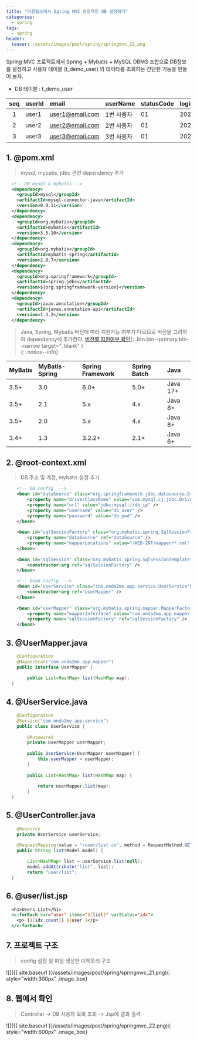 ```yaml
---
title: "이클립스에서 Spring MVC 프로젝트 DB 설정하기"
categories: 
  - spring
tags:
  - spring
header:
  teaser: /assets/images/post/spring/springmvc_22.png  
---
```


Spring MVC 프로젝트에서 Spring + Mybatis + MySQL DBMS 조합으로
DB정보를 설정하고 사용자 테이블 (t_demo_user) 의 데이타를 조회하는 간단한 기능을 만들어 보자.


+ DB 테이블 : t_demo_user    
  
| seq | userId | email | userName | statusCode | loginYmd |  
| :--: | :-- | :-- | :-- | :-- | :-- |      
| 1 | user1 | user1@email.com | 1번 사용자 | 01 | 20200101 |
| 2 | user2 | user2@email.com | 2번 사용자 | 01 | 20220202 |
| 3 | user3 | user3@email.com | 3번 사용자 | 01 | 20220303 |   

## 1. @pom.xml 
> mysql, mybatis, jdbc 관련 dependency 추가

``` xml
  <!-- DB mysql & mybatis -->
  <dependency>
    <groupId>mysql</groupId>
    <artifactId>mysql-connector-java</artifactId>
    <version>8.0.11</version>
  </dependency>    
  <dependency>
    <groupId>org.mybatis</groupId>
    <artifactId>mybatis</artifactId>
    <version>3.5.10</version>
  </dependency>
  <dependency>
    <groupId>org.mybatis</groupId>
    <artifactId>mybatis-spring</artifactId>
    <version>2.0.7</version>
  </dependency>
  <dependency>
    <groupId>org.springframework</groupId>
    <artifactId>spring-jdbc</artifactId>
    <version>${org.springframework-version}</version>
  </dependency>
  <dependency>
    <groupId>javax.annotation</groupId>
    <artifactId>javax.annotation-api</artifactId>
    <version>1.3.2</version>
  </dependency>
```    

>  Java, Spring, Mybatis 버전에 따라 지원가능 여부가 다르므로 버전을 고려하여 dependency에 추가한다. 
[버전별 지원여부 확인](http://mybatis.org/spring/ko/index.html){: .btn.btn--primary.btn--narrow target="_blank" }   
{: .notice--info}

| MyBatis | MyBatis-Spring | Spring Framework | Spring Batch | Java |    
| :-- | :-- | :-- | :-- | :-- |     
| 3.5+ | 3.0 | 6.0+ | 5.0+ | Java 17+ |
| 3.5+ | 2.1 | 5.x | 4.x | Java 8+ |
| 3.5+ | 2.0 | 5.x | 4.x | Java 8+ |
| 3.4+ | 1.3 | 3.2.2+ | 2.1+ | Java 6+ |  

## 2. @root-context.xml
> DB 주소 및 계정, mybatis 설정 추가

``` xml	
    <!-- DB config  --> 
    <bean id="dataSource" class="org.springframework.jdbc.datasource.DriverManagerDataSource" > 
        <property name="driverClassName" value="com.mysql.cj.jdbc.Driver" />    
        <property name="url" value="jdbc:mysql://db_ip" />
        <property name="username" value="db_user" />
        <property name="password" value="db_pwd" />
    </bean> 
    
    <bean id="sqlSessionFactory" class="org.mybatis.spring.SqlSessionFactoryBean">
        <property name="dataSource" ref="dataSource" />
        <property name="mapperLocations" value="/WEB-INF/mapper/*.xml" />
    </bean> 
                    
    <bean id="sqlSession" class="org.mybatis.spring.SqlSessionTemplate">
        <constructor-arg ref="sqlSessionFactory" />
    </bean> 

    <!-- bean config  --> 
    <bean id="userService" class="com.onda2me.app.service.UserService">
        <constructor-arg ref="userMapper" />
    </bean>
    
    <bean id="userMapper" class="org.mybatis.spring.mapper.MapperFactoryBean">
        <property name="mapperInterface" value="com.onda2me.app.mapper.UserMapper" />
        <property name="sqlSessionFactory" ref="sqlSessionFactory" />
    </bean>
```
## 3. @UserMapper.java
``` java
	@Configuration
	@MapperScan("com.onda2me.app.mapper")
	public interface UserMapper {
		
		public List<HashMap> list(HashMap map);
  }
```

## 4. @UserService.java
``` java
	@Configuration
	@Service("com.onda2me.app.service")
	public class UserService {
	
		@Autowired 
		private UserMapper userMapper;
		
		public UserService(UserMapper userMapper) {
			this.userMapper = userMapper;
		}
		
		public List<HashMap> list(HashMap map) {
			
			return userMapper.list(map);
		}
  }
```
## 5. @UserController.java
``` java
	@Resource
	private UserService userService;	
	
	@RequestMapping(value = "/user/list.co", method = RequestMethod.GET)
	public String list(Model model) {

		List<HashMap> list = userService.list(null);
		model.addAttribute("list", list);
		return "user/list";
  }
```

## 6. @user/list.jsp
``` jsp
  <h1>Users List</h1>	
  <c:forEach var="user" items="${list}" varStatus="idx">
    <p> [${idx.count}] ${user }</p>
  </c:forEach>
```

## 7. 프로젝트 구조
> config 설정 및 파일 생성한 디렉토리 구조

![]({{ site.baseurl }}/assets/images/post/spring/springmvc_21.png){: style="width:300px" .image_box}

## 8. 웹에서 확인
> Controller -> DB 사용자 목록 조회 -> Jsp에 결과 출력

![]({{ site.baseurl }}/assets/images/post/spring/springmvc_22.png){: style="width:600px" .image_box}


